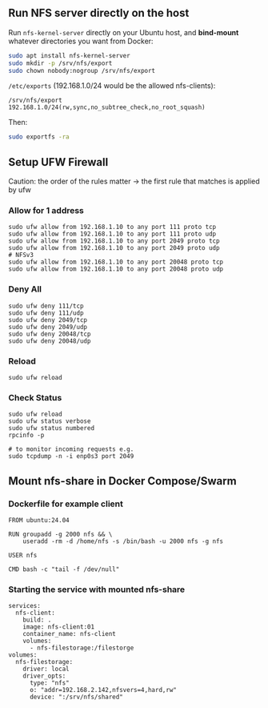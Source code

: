 ## Run NFS server directly on the host

Run `nfs-kernel-server` directly on your Ubuntu host, and **bind-mount** whatever directories you want from Docker:

```bash
sudo apt install nfs-kernel-server
sudo mkdir -p /srv/nfs/export
sudo chown nobody:nogroup /srv/nfs/export
```

`/etc/exports` (192.168.1.0/24 would be the allowed nfs-clients):

```
/srv/nfs/export 192.168.1.0/24(rw,sync,no_subtree_check,no_root_squash)
```

Then:

```bash
sudo exportfs -ra
```

## Setup UFW Firewall

Caution: the order of the rules matter -> the first rule that matches is applied by ufw

### Allow for 1 address
```
sudo ufw allow from 192.168.1.10 to any port 111 proto tcp
sudo ufw allow from 192.168.1.10 to any port 111 proto udp
sudo ufw allow from 192.168.1.10 to any port 2049 proto tcp
sudo ufw allow from 192.168.1.10 to any port 2049 proto udp
# NFSv3
sudo ufw allow from 192.168.1.10 to any port 20048 proto tcp
sudo ufw allow from 192.168.1.10 to any port 20048 proto udp
```

### Deny All
```
sudo ufw deny 111/tcp
sudo ufw deny 111/udp
sudo ufw deny 2049/tcp
sudo ufw deny 2049/udp
sudo ufw deny 20048/tcp
sudo ufw deny 20048/udp
```

### Reload
```
sudo ufw reload
```

### Check Status
```
sudo ufw reload
sudo ufw status verbose
sudo ufw status numbered
rpcinfo -p

# to monitor incoming requests e.g.
sudo tcpdump -n -i enp0s3 port 2049
```

## Mount nfs-share in Docker Compose/Swarm

### Dockerfile for example client
```
FROM ubuntu:24.04

RUN groupadd -g 2000 nfs && \
    useradd -rm -d /home/nfs -s /bin/bash -u 2000 nfs -g nfs

USER nfs

CMD bash -c "tail -f /dev/null"

```

### Starting the service with mounted nfs-share
```
services:
  nfs-client:
    build: .
    image: nfs-client:01
    container_name: nfs-client
    volumes:
      - nfs-filestorage:/filestorge
volumes:
  nfs-filestorage:
    driver: local
    driver_opts:
      type: "nfs"
      o: "addr=192.168.2.142,nfsvers=4,hard,rw"
      device: ":/srv/nfs/shared"
```
